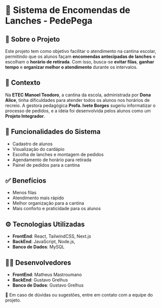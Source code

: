# 🥪 Sistema de Encomendas de Lanches - **PedePega**

## 📘 Sobre o Projeto

Este projeto tem como objetivo facilitar o atendimento na cantina escolar, permitindo que os alunos façam **encomendas antecipadas de lanches** e escolham o **horário de retirada**. Com isso, busca-se **evitar filas**, **ganhar tempo** e **organizar melhor o atendimento** durante os intervalos.

## 🏫 Contexto

Na **ETEC Manoel Teodoro**, a cantina da escola, administrada por **Dona Alice**, tinha dificuldades para atender todos os alunos nos horários de recreio. A gestora pedagógica **Profa. Ivete Borges** sugeriu informatizar o processo de pedidos, e a ideia foi desenvolvida pelos alunos como um **Projeto Integrador**.

## 🎯 Funcionalidades do Sistema

- Cadastro de alunos  
- Visualização do cardápio  
- Escolha de lanches e montagem de pedidos  
- Agendamento de horário para retirada  
- Painel de pedidos para a cantina  

## ✅ Benefícios

- Menos filas
- Atendimento mais rápido
- Melhor organização para a cantina
- Mais conforto e praticidade para os alunos

## ⚙️ Tecnologias Utilizadas

- **FrontEnd**: React, TailwindCSS, Next.js
- **BackEnd**: JavaScript, Node.js,
- **Banco de Dados**:  MySQL

## 👨‍💻 Desenvolvedores

- **FrontEnd**: Matheus Mastroumano
- **BackEnd**: Gustavo Grelhus
- **Banco de Dados**: Gustavo Grelhus


📩 Em caso de dúvidas ou sugestões, entre em contato com a equipe do projeto.